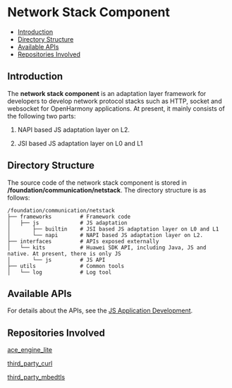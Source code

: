 # Network Stack Component<a name="EN-US_TOPIC_0000001125689015"></a>

-   [Introduction](#section11660541593)
-   [Directory Structure](#section1464106163817)
-   [Available APIs](#section1096322014288)
-   [Repositories Involved](#section11683135113011)

## Introduction<a name="section11660541593"></a>

The **network stack component** is an adaptation layer framework for developers to develop network protocol stacks such as HTTP, socket and websocket for OpenHarmony applications. At present, it mainly consists of the following two parts:

1. NAPI based JS adaptation layer on L2.


2. JSI based JS adaptation layer on L0 and L1

## Directory Structure<a name="section1464106163817"></a>

The source code of the network stack component is stored in **/foundation/communication/netstack**. The directory structure is as follows:

```
/foundation/communication/netstack
├── frameworks         # Framework code
│   ├── js             # JS adaptation
│       ├── builtin    # JSI based JS adaptation layer on L0 and L1
│       └── napi       # NAPI based JS adaptation layer on L2.
├── interfaces         # APIs exposed externally
│   └── kits           # Huawei SDK API, including Java, JS and native. At present, there is only JS
│       └── js         # JS API
├── utils              # Common tools
│   └── log            # Log tool
```

## Available APIs<a name="section1096322014288"></a>

For details about the APIs, see the  [JS Application Development](https://device.harmonyos.com/en/docs/apiref/js-framework-file-0000000000616658).

## Repositories Involved<a name="section11683135113011"></a>

[ ace_engine_lite ](https://gitee.com/openharmony/ace_engine_lite)

[ third_party_curl ](https://gitee.com/openharmony/third_party_curl)

[ third_party_mbedtls ](https://gitee.com/openharmony/third_party_mbedtls)
